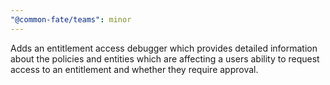 ```yaml
---
"@common-fate/teams": minor
---
```


Adds an entitlement access debugger which provides detailed information about the policies and entities which are affecting a users ability to request access to an entitlement and whether they require approval.
